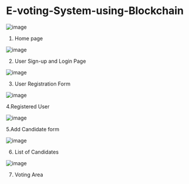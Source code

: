 # E-voting-System-using-Blockchain
![image](https://github.com/harshitcodes1/E-voting-System-using-Blockchain/assets/64720101/02cd8a93-cad7-449c-a21b-7f6434ea3a24)

1. Home page

![image](https://github.com/harshitcodes1/E-voting-System-using-Blockchain/assets/64720101/462d97ac-9a26-4979-bc4c-4bfcdfbe452e)

2. User Sign-up and Login Page

![image](https://github.com/harshitcodes1/E-voting-System-using-Blockchain/assets/64720101/358d1765-dccc-452a-92ff-925cc877659e)

3. User Registration Form

![image](https://github.com/harshitcodes1/E-voting-System-using-Blockchain/assets/64720101/d21a2005-a869-4e8a-aaba-55ba03e8adef)

4.Registered User

![image](https://github.com/harshitcodes1/E-voting-System-using-Blockchain/assets/64720101/dfdc761c-627f-426a-8d55-b1726da8191e)

5.Add Candidate form

![image](https://github.com/harshitcodes1/E-voting-System-using-Blockchain/assets/64720101/0a9de6a7-2e43-47f4-af8b-58f6e0debd8e)

6. List of Candidates

![image](https://github.com/harshitcodes1/E-voting-System-using-Blockchain/assets/64720101/9897febe-630f-4769-8985-c811e6b0c0e3)

7. Voting Area
